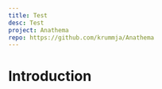 ```yaml
---
title: Test
desc: Test
project: Anathema
repo: https://github.com/krummja/Anathema
---
```


# Introduction
